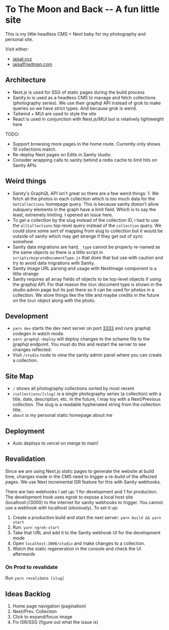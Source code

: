 # To The Moon and Back -- A fun little site

This is my little headless CMS + Next baby for my photography and personal site.

Visit either:

- [jaisal.xyz](https://www.jaisal.xyz/)
- [jaisalfriedman.com](https://www.jaisalfriedman.com/)

## Architecture

- Next.js is used for SSG of static pages during the build process
- Sanity.io is used as a headless CMS to manage and fetch collections (photography series). We use their graphql API instead of grok to make queries so we have strict types. And because grok is weird.
- Tailwind + MUI are used to style the site
- React is used in conjunction with Next.js/MUI but is relatively lightweight here

TODO:

- Support browsing more pages in the home route. Currently only shows 10 collections match.
- Re-deploy Next pages on Edits in Sanity studio.
- Consider wrapping calls to sanity behind a redis cache to limit hits on Sanity APIs

## Weird things

- Sanity's GraphQL API isn't great so there are a few weird things: 1. We fetch all the photos in each collection which is too much data for the `GetCollections` homepage query. This is because sanity doesn't allow subquery elements in the graph have a limit field. Which is to say the least, extremely limiting. I opened an issue here.
- To get a collection by the slug instead of the collection ID, i had to use the `allCollections` top-level query instead of the `collection` query. We could store some sort of mapping from slug to collection but it would be outside of sanity which may get strange if they get out of sync somehow
- Sanity data migrations are hard, `_type` cannot be properly re-named as the same objects so there is a little script in `scripts/migrateDocumentType.js` that does that but use with caution and try to avoid data migrations with Sanity.
- Sanity Image URL parsing and usage with NextImage component is a little strange
- Sanity requires all array fields of objects to be top-level objects if using the graphql API. For that reason the `Shot` document type is shown in the studio admin page but its just there so it can be used for photos in a collection. We store things like the title and maybe credits in the future on the `Shot` object along with the photo.

## Development

- `yarn dev` starts the dev next server on port [3333](http://localhost:3333/) and runs graphql codegen in watch mode.
- `yarn graphql-deploy` will deploy changes to the schame file to the graphql endpoint. You must do this and restart the server to see changes reflected.
- Visit `/studio` route to view the sanity admin panel where you can create a collection.

## Site Map

- `/` shows all photography collections sorted by most recent
- `/collections/[slug]` is a single photography series (a collection) with a title, date, description, etc. In the future, I may toy with a Next/Previous collection. The slug is a readable hyphenated string from the collection title.
- `about` is my personal static homepage about me

## Deployment

- Auto deploys to vercel on merge to main!

## Revalidation

Since we are using Next.js static pages to generate the website at build time, changes made in the CMS need to trigger a re-build of the affected pages. We use Next incremental ISR feature for this with Sanity webhooks.

There are two webhooks I set up: 1 for development and 1 for production. The development hook uses ngrok to expose a local host site (localhost://3000) to the internet for sanity webhooks to trigger. You cannot use a webhook with localhost (obviously). To set it up:

1. Create a production build and start the next server: `yarn build && yarn start`
2. Run: `yarn ngrok-start`
3. Take that URL and add it to the Sanity webhook UI for the development mode
4. Open `localhost:3000/studio` and make changes to a collection.
5. Watch the static regeneration in the console and check the UI afterwards

### On Prod to revalidate
Run `yarn revalidate [slug]`


## Ideas Backlog
1. Home page navigation (pagination)
2. Next/Prev. Collection
3. Click to expand/focus image
4. Fix ISR/SSG (figure out what the issue is)